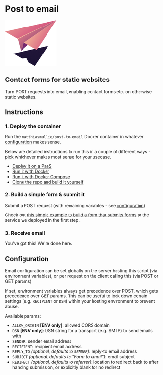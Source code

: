 # Post to email

![Image by fullvector on Freepik](instructions/assets/logo.png)

## Contact forms for static websites

Turn POST requests into email, enabling contact forms etc. on otherwise static websites.


## Instructions

### 1. Deploy the container

Run the `matthiasmullie/post-to-email` Docker container in whatever [configuration](#configuration) makes sense.

Below are detailed instructions to run this in a couple of different ways - pick whichever makes most sense for your usecase.

- [Deploy it on a PaaS](instructions/1-paas.md)
- [Run it with Docker](instructions/1-docker.md)
- [Run it with Docker Compose](instructions/1-docker-compose.md)
- [Clone the repo and build it yourself](instructions/1-byo.md)


### 2. Build a simple form & submit it

Submit a POST request (with remaining variables - see [configuration](#configuration))

Check out [this simple example to build a form that submits forms](instructions/2-form.md) to the service we deployed in the first step.


### 3. Receive email

You've got this! We're done here.


## Configuration

Email configuration can be set globally on the server hosting this script (via environment variables), or per request on the client calling this (via POST or GET params)

If set, environment variables always get precedence over POST, which gets precedence over GET params.
This can be useful to lock down certain settings (e.g. `RECIPIENT` or `DSN`) within your hosting environment to prevent abuse.

Available params:

* `ALLOW_ORIGIN` **[ENV only]**: allowed CORS domain
* `DSN` **[ENV only]**: DSN string for a transport (e.g. SMTP) to send emails with
* `SENDER`: sender email address
* `RECIPIENT`: recipient email address
* `REPLY_TO` *(optional, defaults to `SENDER`)*: reply-to email address
* `SUBJECT` *(optional, defaults to "Form to email")*: email subject
* `REDIRECT` *(optional, defaults to referrer)*: location to redirect back to after handing submission, or explicitly blank for no redirect
